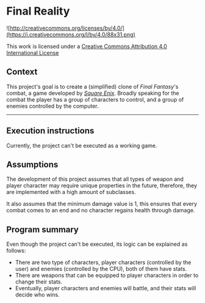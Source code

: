 Final Reality
=============

![http://creativecommons.org/licenses/by/4.0/](https://i.creativecommons.org/l/by/4.0/88x31.png)

This work is licensed under a 
[Creative Commons Attribution 4.0 International License](http://creativecommons.org/licenses/by/4.0/)

Context
-------

This project's goal is to create a (simplified) clone of _Final Fantasy_'s combat, a game developed
by [_Square Enix_](https://www.square-enix.com).
Broadly speaking for the combat the player has a group of characters to control, and a group of 
enemies controlled by the computer.

---

Execution instructions
----------------------
Currently, the project can't be executed as a working game.

Assumptions
-----------
The development of this project assumes that all types of weapon and player character may require
unique properties in the future, therefore, they are implemented with a high amount of subclasses.

It also assumes that the minimum damage value is 1, this ensures that every combat comes to an end
and no character regains health through damage.

Program summary
---------------
Even though the project can't be executed, its logic can be explained as follows:<br>
- There are two type of characters, player characters (controlled by the user) and enemies 
(controlled by the CPU), both of them have stats.
- There are weapons that can be equipped to player characters in order to change their stats.
- Eventually, player characters and enemies will battle, and their stats will decide who wins.

